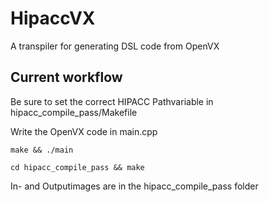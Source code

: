 # HipaccVX
A transpiler for generating DSL code from OpenVX


## Current workflow
Be sure to set the correct HIPACC Pathvariable in hipacc_compile_pass/Makefile

Write the OpenVX code in main.cpp

```make && ./main```

```cd hipacc_compile_pass && make```

In- and Outputimages are in the hipacc_compile_pass folder
